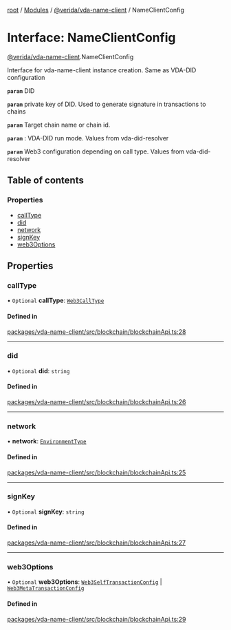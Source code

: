 [root](../README.md) / [Modules](../modules.md) / [@verida/vda-name-client](../modules/verida_vda_name_client.md) / NameClientConfig

# Interface: NameClientConfig

[@verida/vda-name-client](../modules/verida_vda_name_client.md).NameClientConfig

Interface for vda-name-client instance creation. Same as VDA-DID configuration

**`param`** DID

**`param`** private key of DID. Used to generate signature in transactions to chains

**`param`** Target chain name or chain id.

**`param`** : VDA-DID run mode. Values from vda-did-resolver

**`param`** Web3 configuration depending on call type. Values from vda-did-resolver

## Table of contents

### Properties

- [callType](verida_vda_name_client.NameClientConfig.md#calltype)
- [did](verida_vda_name_client.NameClientConfig.md#did)
- [network](verida_vda_name_client.NameClientConfig.md#network)
- [signKey](verida_vda_name_client.NameClientConfig.md#signkey)
- [web3Options](verida_vda_name_client.NameClientConfig.md#web3options)

## Properties

### callType

• `Optional` **callType**: [`Web3CallType`](../modules/verida_vda_name_client._internal_.md#web3calltype)

#### Defined in

[packages/vda-name-client/src/blockchain/blockchainApi.ts:28](https://github.com/verida/verida-js/blob/032961c/packages/vda-name-client/src/blockchain/blockchainApi.ts#L28)

___

### did

• `Optional` **did**: `string`

#### Defined in

[packages/vda-name-client/src/blockchain/blockchainApi.ts:26](https://github.com/verida/verida-js/blob/032961c/packages/vda-name-client/src/blockchain/blockchainApi.ts#L26)

___

### network

• **network**: [`EnvironmentType`](../enums/verida_vda_name_client._internal_.EnvironmentType.md)

#### Defined in

[packages/vda-name-client/src/blockchain/blockchainApi.ts:25](https://github.com/verida/verida-js/blob/032961c/packages/vda-name-client/src/blockchain/blockchainApi.ts#L25)

___

### signKey

• `Optional` **signKey**: `string`

#### Defined in

[packages/vda-name-client/src/blockchain/blockchainApi.ts:27](https://github.com/verida/verida-js/blob/032961c/packages/vda-name-client/src/blockchain/blockchainApi.ts#L27)

___

### web3Options

• `Optional` **web3Options**: [`Web3SelfTransactionConfig`](verida_vda_name_client._internal_.Web3SelfTransactionConfig.md) \| [`Web3MetaTransactionConfig`](verida_vda_name_client._internal_.Web3MetaTransactionConfig.md)

#### Defined in

[packages/vda-name-client/src/blockchain/blockchainApi.ts:29](https://github.com/verida/verida-js/blob/032961c/packages/vda-name-client/src/blockchain/blockchainApi.ts#L29)
